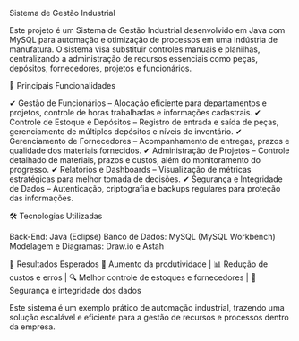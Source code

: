 Sistema de Gestão Industrial

Este projeto é um Sistema de Gestão Industrial desenvolvido em Java com MySQL para automação e otimização de processos em uma indústria de manufatura. O sistema visa substituir controles manuais e planilhas, centralizando a administração de recursos essenciais como peças, depósitos, fornecedores, projetos e funcionários.

🔹 Principais Funcionalidades

✔ Gestão de Funcionários – Alocação eficiente para departamentos e projetos, controle de horas trabalhadas e informações cadastrais.
✔ Controle de Estoque e Depósitos – Registro de entrada e saída de peças, gerenciamento de múltiplos depósitos e níveis de inventário.
✔ Gerenciamento de Fornecedores – Acompanhamento de entregas, prazos e qualidade dos materiais fornecidos.
✔ Administração de Projetos – Controle detalhado de materiais, prazos e custos, além do monitoramento do progresso.
✔ Relatórios e Dashboards – Visualização de métricas estratégicas para melhor tomada de decisões.
✔ Segurança e Integridade de Dados – Autenticação, criptografia e backups regulares para proteção das informações.

🛠 Tecnologias Utilizadas

Back-End: Java (Eclipse)
Banco de Dados: MySQL (MySQL Workbench)
Modelagem e Diagramas: Draw.io e Astah

🎯 Resultados Esperados
🚀 Aumento da produtividade | 📊 Redução de custos e erros | 🔍 Melhor controle de estoques e fornecedores | 🔐 Segurança e integridade dos dados

Este sistema é um exemplo prático de automação industrial, trazendo uma solução escalável e eficiente para a gestão de recursos e processos dentro da empresa.

